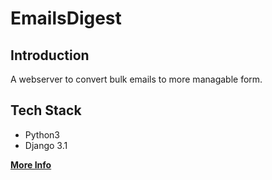 # EmailsDigest
## Introduction
   A webserver to convert bulk emails to more managable form. 
## Tech Stack
- Python3
- Django 3.1

**[More Info](https://utkarsharma2.medium.com/adding-meaning-back-to-alert-emails-db6b44aa24b4)**